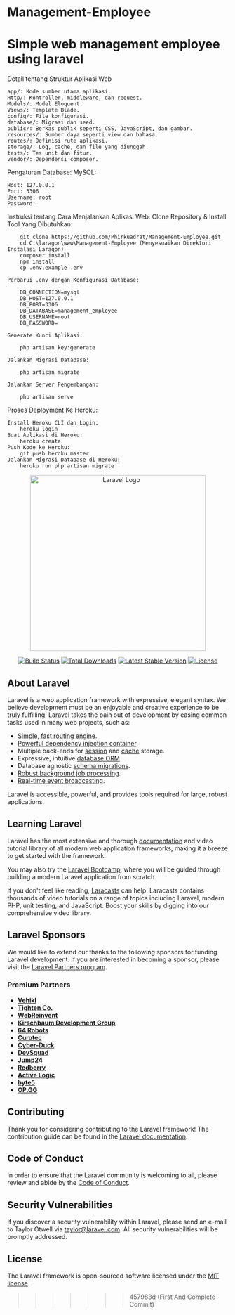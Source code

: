 # Management-Employee
Simple web management employee using laravel
=======
Detail tentang Struktur Aplikasi Web

    app/: Kode sumber utama aplikasi.
    Http/: Kontroller, middleware, dan request.
    Models/: Model Eloquent.
    Views/: Template Blade.
    config/: File konfigurasi.
    database/: Migrasi dan seed.
    public/: Berkas publik seperti CSS, JavaScript, dan gambar.
    resources/: Sumber daya seperti view dan bahasa.
    routes/: Definisi rute aplikasi.
    storage/: Log, cache, dan file yang diunggah.
    tests/: Tes unit dan fitur.
    vendor/: Dependensi composer.
    
Pengaturan Database: MySQL:

    Host: 127.0.0.1
    Port: 3306 
    Username: root
    Password:

Instruksi tentang Cara Menjalankan Aplikasi Web:
    Clone Repository & Install Tool Yang Dibutuhkan:
    
        git clone https://github.com/Phirkuadrat/Management-Employee.git
        cd C:\laragon\www\Management-Employee (Menyesuaikan Direktori Instalasi Laragon)
        composer install
        npm install
        cp .env.example .env
        
    Perbarui .env dengan Konfigurasi Database:
    
        DB_CONNECTION=mysql
        DB_HOST=127.0.0.1
        DB_PORT=3306
        DB_DATABASE=management_employee
        DB_USERNAME=root
        DB_PASSWORD=
        
    Generate Kunci Aplikasi:
    
        php artisan key:generate
        
    Jalankan Migrasi Database:
        
        php artisan migrate
    
    Jalankan Server Pengembangan:
        
        php artisan serve

Proses Deployment Ke Heroku:

    Install Heroku CLI dan Login:
        heroku login
    Buat Aplikasi di Heroku:
        heroku create
    Push Kode ke Heroku:
        git push heroku master
    Jalankan Migrasi Database di Heroku:
        heroku run php artisan migrate

<p align="center"><a href="https://laravel.com" target="_blank"><img src="https://raw.githubusercontent.com/laravel/art/master/logo-lockup/5%20SVG/2%20CMYK/1%20Full%20Color/laravel-logolockup-cmyk-red.svg" width="400" alt="Laravel Logo"></a></p>

<p align="center">
<a href="https://github.com/laravel/framework/actions"><img src="https://github.com/laravel/framework/workflows/tests/badge.svg" alt="Build Status"></a>
<a href="https://packagist.org/packages/laravel/framework"><img src="https://img.shields.io/packagist/dt/laravel/framework" alt="Total Downloads"></a>
<a href="https://packagist.org/packages/laravel/framework"><img src="https://img.shields.io/packagist/v/laravel/framework" alt="Latest Stable Version"></a>
<a href="https://packagist.org/packages/laravel/framework"><img src="https://img.shields.io/packagist/l/laravel/framework" alt="License"></a>
</p>

## About Laravel

Laravel is a web application framework with expressive, elegant syntax. We believe development must be an enjoyable and creative experience to be truly fulfilling. Laravel takes the pain out of development by easing common tasks used in many web projects, such as:

- [Simple, fast routing engine](https://laravel.com/docs/routing).
- [Powerful dependency injection container](https://laravel.com/docs/container).
- Multiple back-ends for [session](https://laravel.com/docs/session) and [cache](https://laravel.com/docs/cache) storage.
- Expressive, intuitive [database ORM](https://laravel.com/docs/eloquent).
- Database agnostic [schema migrations](https://laravel.com/docs/migrations).
- [Robust background job processing](https://laravel.com/docs/queues).
- [Real-time event broadcasting](https://laravel.com/docs/broadcasting).

Laravel is accessible, powerful, and provides tools required for large, robust applications.

## Learning Laravel

Laravel has the most extensive and thorough [documentation](https://laravel.com/docs) and video tutorial library of all modern web application frameworks, making it a breeze to get started with the framework.

You may also try the [Laravel Bootcamp](https://bootcamp.laravel.com), where you will be guided through building a modern Laravel application from scratch.

If you don't feel like reading, [Laracasts](https://laracasts.com) can help. Laracasts contains thousands of video tutorials on a range of topics including Laravel, modern PHP, unit testing, and JavaScript. Boost your skills by digging into our comprehensive video library.

## Laravel Sponsors

We would like to extend our thanks to the following sponsors for funding Laravel development. If you are interested in becoming a sponsor, please visit the [Laravel Partners program](https://partners.laravel.com).

### Premium Partners

- **[Vehikl](https://vehikl.com/)**
- **[Tighten Co.](https://tighten.co)**
- **[WebReinvent](https://webreinvent.com/)**
- **[Kirschbaum Development Group](https://kirschbaumdevelopment.com)**
- **[64 Robots](https://64robots.com)**
- **[Curotec](https://www.curotec.com/services/technologies/laravel/)**
- **[Cyber-Duck](https://cyber-duck.co.uk)**
- **[DevSquad](https://devsquad.com/hire-laravel-developers)**
- **[Jump24](https://jump24.co.uk)**
- **[Redberry](https://redberry.international/laravel/)**
- **[Active Logic](https://activelogic.com)**
- **[byte5](https://byte5.de)**
- **[OP.GG](https://op.gg)**

## Contributing

Thank you for considering contributing to the Laravel framework! The contribution guide can be found in the [Laravel documentation](https://laravel.com/docs/contributions).

## Code of Conduct

In order to ensure that the Laravel community is welcoming to all, please review and abide by the [Code of Conduct](https://laravel.com/docs/contributions#code-of-conduct).

## Security Vulnerabilities

If you discover a security vulnerability within Laravel, please send an e-mail to Taylor Otwell via [taylor@laravel.com](mailto:taylor@laravel.com). All security vulnerabilities will be promptly addressed.

## License

The Laravel framework is open-sourced software licensed under the [MIT license](https://opensource.org/licenses/MIT).
>>>>>>> 457983d (First And Complete Commit)
